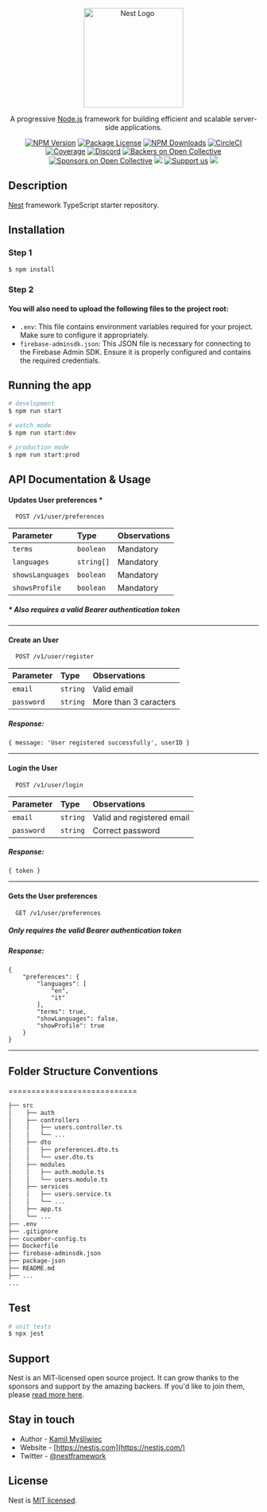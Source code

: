 <p align="center">
  <a href="http://nestjs.com/" target="blank"><img src="https://nestjs.com/img/logo-small.svg" width="200" alt="Nest Logo" /></a>
</p>

[circleci-image]: https://img.shields.io/circleci/build/github/nestjs/nest/master?token=abc123def456
[circleci-url]: https://circleci.com/gh/nestjs/nest

  <p align="center">A progressive <a href="http://nodejs.org" target="_blank">Node.js</a> framework for building efficient and scalable server-side applications.</p>
    <p align="center">
<a href="https://www.npmjs.com/~nestjscore" target="_blank"><img src="https://img.shields.io/npm/v/@nestjs/core.svg" alt="NPM Version" /></a>
<a href="https://www.npmjs.com/~nestjscore" target="_blank"><img src="https://img.shields.io/npm/l/@nestjs/core.svg" alt="Package License" /></a>
<a href="https://www.npmjs.com/~nestjscore" target="_blank"><img src="https://img.shields.io/npm/dm/@nestjs/common.svg" alt="NPM Downloads" /></a>
<a href="https://circleci.com/gh/nestjs/nest" target="_blank"><img src="https://img.shields.io/circleci/build/github/nestjs/nest/master" alt="CircleCI" /></a>
<a href="https://coveralls.io/github/nestjs/nest?branch=master" target="_blank"><img src="https://coveralls.io/repos/github/nestjs/nest/badge.svg?branch=master#9" alt="Coverage" /></a>
<a href="https://discord.gg/G7Qnnhy" target="_blank"><img src="https://img.shields.io/badge/discord-online-brightgreen.svg" alt="Discord"/></a>
<a href="https://opencollective.com/nest#backer" target="_blank"><img src="https://opencollective.com/nest/backers/badge.svg" alt="Backers on Open Collective" /></a>
<a href="https://opencollective.com/nest#sponsor" target="_blank"><img src="https://opencollective.com/nest/sponsors/badge.svg" alt="Sponsors on Open Collective" /></a>
  <a href="https://paypal.me/kamilmysliwiec" target="_blank"><img src="https://img.shields.io/badge/Donate-PayPal-ff3f59.svg"/></a>
    <a href="https://opencollective.com/nest#sponsor"  target="_blank"><img src="https://img.shields.io/badge/Support%20us-Open%20Collective-41B883.svg" alt="Support us"></a>
  <a href="https://twitter.com/nestframework" target="_blank"><img src="https://img.shields.io/twitter/follow/nestframework.svg?style=social&label=Follow"></a>
</p>
  <!--[![Backers on Open Collective](https://opencollective.com/nest/backers/badge.svg)](https://opencollective.com/nest#backer)
  [![Sponsors on Open Collective](https://opencollective.com/nest/sponsors/badge.svg)](https://opencollective.com/nest#sponsor)-->

## Description

[Nest](https://github.com/nestjs/nest) framework TypeScript starter repository.

## Installation

### Step 1
```bash
$ npm install
```

### Step 2
#### You will also need to upload the following files to the project root:
- `.env`: This file contains environment variables required for your project. Make sure to configure it appropriately.
- `firebase-adminsdk.json`: This JSON file is necessary for connecting to the Firebase Admin SDK. Ensure it is properly configured and contains the required credentials.
## Running the app

```bash
# development
$ npm run start

# watch mode
$ npm run start:dev

# production mode
$ npm run start:prod
```

## API Documentation & Usage 

#### Updates User preferences *

```http
  POST /v1/user/preferences
```

| Parameter   | Type       | Observations                           |
| :---------- | :--------- | :---------------------------------- |
| `terms` | `boolean` | Mandatory |
| `languages` | `string[]` | Mandatory |
| `showsLanguages` | `boolean` | Mandatory |
| `showsProfile` | `boolean` | Mandatory |

##### * Also requires a valid Bearer authentication token

---

#### Create an User

```http
  POST /v1/user/register
```

| Parameter   | Type       | Observations                           |
| :---------- | :--------- | :---------------------------------- |
| `email` | `string` | Valid email |
| `password` | `string` | More than 3 caracters |

##### Response:
`{ message: 'User registered successfully', userID }`

---

#### Login the User

```http
  POST /v1/user/login
```

| Parameter   | Type       | Observations                           |
| :---------- | :--------- | :---------------------------------- |
| `email` | `string` | Valid and registered email |
| `password` | `string` | Correct password |

##### Response:
`{ token }`

---

#### Gets the User preferences

```http
  GET /v1/user/preferences
```

##### **Only requires the valid Bearer authentication token**

##### Response:
```
{
    "preferences": {
        "languages": [
            "en",
            "it"
        ],
        "terms": true,
        "showLanguages": false,
        "showProfile": true
    }
}
```

---

## Folder Structure Conventions
============================

```bash
├── src    
│    ├── auth
│    ├── controllers
│    │   ├── users.controller.ts
│    │   └── ...
│    ├── dto
│    │   ├── preferences.dto.ts
│    │   └── user.dto.ts
│    ├── modules
│    │   ├── auth.module.ts
│    │   └── users.module.ts
│    ├── services
│    │   ├── users.service.ts
│    │   └── ...
│    ├── app.ts
│    └── ...
├── .env 
├── .gitignore 
├── cucumber-config.ts 
├── Dockerfile 
├── firebase-adminsdk.json 
├── package-json 
├── README.md 
├── ...
...
```

## Test

```bash
# unit tests
$ npx jest

```

## Support

Nest is an MIT-licensed open source project. It can grow thanks to the sponsors and support by the amazing backers. If you'd like to join them, please [read more here](https://docs.nestjs.com/support).

## Stay in touch

- Author - [Kamil Myśliwiec](https://kamilmysliwiec.com)
- Website - [https://nestjs.com](https://nestjs.com/)
- Twitter - [@nestframework](https://twitter.com/nestframework)

## License

Nest is [MIT licensed](LICENSE).
